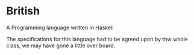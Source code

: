 # British
A Programming language written in Haskell


The specifications for this language had to be agreed upon by thw whole class, we may have gone a little over board.
